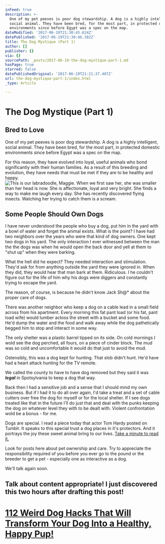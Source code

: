 ```yaml
---
inFeed: true
description: >-
  One of my pet peeves is poor dog stewardship. A dog is a highly intelligent,
  social animal. They have been bred, for the most part, in protected domestic
  environments since before Egypt was a spec on the map.
dateModified: '2017-06-19T21:30:45.624Z'
datePublished: '2017-06-19T21:30:46.382Z'
title: The Dog Mystique (Part 1)
author: []
publisher: {}
via: {}
sourcePath: _posts/2017-06-19-the-dog-mystique-part-1.md
hasPage: true
starred: false
datePublishedOriginal: '2017-06-19T21:21:37.407Z'
url: the-dog-mystique-part-1/index.html
_type: Article

---
```

# The Dog Mystique (Part 1)

## Bred to Love

One of my pet peeves is poor dog stewardship. A dog is a highly intelligent, social animal. They have been bred, for the most part, in protected domestic environments since before Egypt was a spec on the map.

For this reason, they have evolved into loyal, useful animals who bond significantly with their human families. As a result of this breeding and evolution, they have needs that must be met if they are to be healthy and happy.
![This is our labradoodle, Maggie.  When we first saw her, she was smaller than her head is now.  She is affectionate, loyal and very bright. She finds a way to make me laugh every day.  She has recently discovered flying insects.  Watching her trying to catch them is a scream.](https://the-grid-user-content.s3-us-west-2.amazonaws.com/550388a1-9399-4cc2-8b6f-b0d046f64a55.jpg)

## Some People Should Own Dogs

I have never understood the people who buy a dog, put him in the yard with a bowl of water and forget the animal exists. What is the point? I have had two neighbors over the years who were that kind of dog owners. One kept two dogs in his yard. The only interaction I ever witnessed between the man the the dogs was when he would open the back door and yell at them to "shut up" when they were barking.

What the hell did he expect? They needed interaction and stimulation. They'd ask for from anything outside the yard they were ignored in. When they did, they would hear that man bark at them. Ridiculous. I he couldn't figure out for the life of him why his dogs were diggers and constantly trying to escape the yard.

The reason, of course, is because he didn't know Jack Sh@\* about the proper care of dogs.

There was another neighbor who keep a dog on a cable lead in a small field across from his apartment. Every morning this fat pant load (or his fat, pant load wife) would lumber actoss the street with a bucket and some food. He'd dump the water and the food and walk away while the dog pathetically begged him to stop and interact in some way.

The only shelter was a plastic barrel tipped on its side. On cold mornings I wold see the dog perched, all fours, on a piece of cinder block. The mud was so cold and uncomfortable it would do that just to avoid the mud.

Ostensibly, this was a dog kept for hunting. That slob didn't hunt. He'd have had a heart attack hunting for the TV remote.

We called the county to have to have dog removed but they said it was _**legal**_ in Spotsylvania to keep a dog that way.

Back then I had a sensitive job and a sense that I should mind my own business. But if I had it to do all over again, I'd take a treat and a set of cable cutters over free the dog for myself or for the local shelter. If I see dogs treated like that in the future I'll do just that and deal with the punks keeping the dog on whatever level they with to be dealt with. Violent confrontation wold be a bonus - for me.

Dogs are special. I read a piece today that actor Tom Hardy posted on Tumblr. It speaks to this special trust a dog places in it's protectors. And it portrays the joy these sweet animal bring to our lives. [Take a minute to read it.][0]

Look for posts here about pet ownership and care. Try to appreciate the responsibility required of you before you ever go to the pound or the breeder to get a pet - especially one as interactive as a dog.

We'll talk again soon.

## Talk about content appropriate! I just discovered this two hours after drafting this post!

# [112 Weird Dog Hacks That Will Transform Your Dog Into a Healthy, Happy Pup!][1]

[0]: http://tomhardydotorg.tumblr.com/post/161532868851/i-first-saw-woodstock-running-across-a-turnpike-we
[1]: http://YOURCBID.dailypup.hop.clickbank.net/